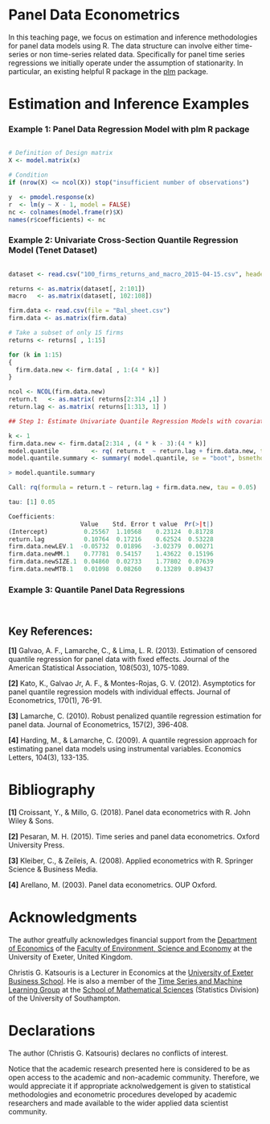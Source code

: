 # Panel Data Econometrics

In this teaching page, we focus on estimation and inference methodologies for panel data models using R. The data structure can involve either time-series or non time-series related data. Specifically for panel time series regressions we initially operate under the assumption of stationarity. In particular, an existing helpful R package in the [plm](https://cran.r-project.org/web/packages/plm/vignettes/A_plmPackage.html) package.


# Estimation and Inference Examples

### Example 1: Panel Data Regression Model with plm R package

```R

# Definition of Design matrix 
X <- model.matrix(x)

# Condition 
if (nrow(X) <= ncol(X)) stop("insufficient number of observations")

y  <- pmodel.response(x)
r  <- lm(y ~ X - 1, model = FALSE)
nc <- colnames(model.frame(r)$X)
names(r$coefficients) <- nc

``` 

### Example 2: Univariate Cross-Section Quantile Regression Model (Tenet Dataset)

```R

dataset <- read.csv("100_firms_returns_and_macro_2015-04-15.csv", header = TRUE)

returns <- as.matrix(dataset[, 2:101])    
macro   <- as.matrix(dataset[, 102:108])

firm.data <- read.csv(file = "Bal_sheet.csv")
firm.data <- as.matrix(firm.data)

# Take a subset of only 15 firms
returns <- returns[ , 1:15]

for (k in 1:15) 
{
  firm.data.new <- firm.data[ , 1:(4 * k)]
}  

ncol <- NCOL(firm.data.new)
return.t   <- as.matrix( returns[2:314 ,1] )
return.lag <- as.matrix( returns[1:313, 1] )

## Step 1: Estimate Univariate Quantile Regression Models with covariates y_{t-1} and firm characteristics

k <- 1
firm.data.new <- firm.data[2:314 , (4 * k - 3):(4 * k)]
model.quantile         <- rq( return.t  ~ return.lag + firm.data.new, tau = 0.05 )
model.quantile.summary <- summary( model.quantile, se = "boot", bsmethod= "xy" )

> model.quantile.summary

Call: rq(formula = return.t ~ return.lag + firm.data.new, tau = 0.05)

tau: [1] 0.05

Coefficients:
                    Value    Std. Error t value  Pr(>|t|)
(Intercept)          0.25567  1.10568    0.23124  0.81728
return.lag           0.10764  0.17216    0.62524  0.53228
firm.data.newLEV.1  -0.05732  0.01896   -3.02379  0.00271
firm.data.newMM.1    0.77781  0.54157    1.43622  0.15196
firm.data.newSIZE.1  0.04860  0.02733    1.77802  0.07639
firm.data.newMTB.1   0.01098  0.08260    0.13289  0.89437

``` 

### Example 3: Quantile Panel Data Regressions 

```R



``` 

## Key References: 

$\textbf{[1]}$ Galvao, A. F., Lamarche, C., & Lima, L. R. (2013). Estimation of censored quantile regression for panel data with fixed effects. Journal of the American Statistical Association, 108(503), 1075-1089.

$\textbf{[2]}$ Kato, K., Galvao Jr, A. F., & Montes-Rojas, G. V. (2012). Asymptotics for panel quantile regression models with individual effects. Journal of Econometrics, 170(1), 76-91.

$\textbf{[3]}$ Lamarche, C. (2010). Robust penalized quantile regression estimation for panel data. Journal of Econometrics, 157(2), 396-408.

$\textbf{[4]}$ Harding, M., & Lamarche, C. (2009). A quantile regression approach for estimating panel data models using instrumental variables. Economics Letters, 104(3), 133-135.


# Bibliography

$\textbf{[1]}$ Croissant, Y., & Millo, G. (2018). Panel data econometrics with R. John Wiley & Sons.

$\textbf{[2]}$ Pesaran, M. H. (2015). Time series and panel data econometrics. Oxford University Press.

$\textbf{[3]}$ Kleiber, C., & Zeileis, A. (2008). Applied econometrics with R. Springer Science & Business Media.

$\textbf{[4]}$ Arellano, M. (2003). Panel data econometrics. OUP Oxford.


# Acknowledgments

The author greatfully acknowledges financial support from the [Department of Economics](http://business-school.exeter.ac.uk/about/departments/economics/) of the [Faculty of Environment, Science and Economy](https://www.exeter.ac.uk/departments/ese/) at the University of Exeter, United Kingdom. 

Christis G. Katsouris is a Lecturer in Economics at the [University of Exeter Business School](http://business-school.exeter.ac.uk/). He is also a member of the [Time Series and Machine Learning Group](https://www.personal.soton.ac.uk/cz1y20/Reading_Group/mlts-group-2022.html) at the [School of Mathematical Sciences](https://www.southampton.ac.uk/about/faculties-schools-departments/school-of-mathematical-sciences) (Statistics Division) of the University of Southampton. 

# Declarations

The author (Christis G. Katsouris) declares no conflicts of interest.

Notice that the academic research presented here is considered to be as open access to the academic and non-academic community. Therefore, we would appreciate it if appropriate acknolwedgement is given to statistical methodologies and econometric procedures developed by academic researchers and made available to the wider applied data scientist community.   
